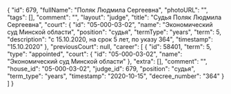 {
    "id": 679,
    "fullName": "Поляк Людмила Сергеевна",
    "photoURL": "",
    "tags": [],
    "comment": "",
    "layout": "judge",
    "title": "Судья Поляк Людмила Сергеевна",
    "court": {
        "id": "05-000-03-02",
        "name": "Экономический суд Минской области",
        "position": "судья",
        "termType": "years",
        "term": 5,
        "description": "c 15.10.2020, на срок 5 лет, по указу 364",
        "timestamp": "15.10.2020"
    },
    "previousCourt": null,
    "career": [
        {
            "id": 58401,
            "term": 5,
            "type": "appointed",
            "court": {
                "id": "05-000-03-02",
                "name": "Экономический суд Минской области"
            },
            "extra": [],
            "comment": "",
            "house_id": "05-000-03-02",
            "judge_id": 679,
            "position": "судья",
            "term_type": "years",
            "timestamp": "2020-10-15",
            "decree_number": "364"
        }
    ]
}
